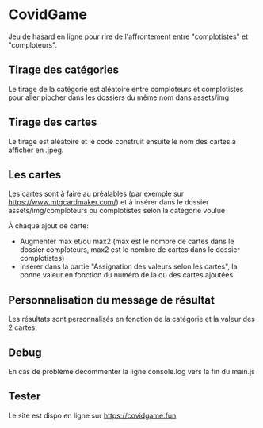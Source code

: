 # CovidGame

Jeu de hasard en ligne pour rire de l'affrontement entre "complotistes" et "comploteurs".

## Tirage des catégories

Le tirage de la catégorie est aléatoire entre comploteurs et complotistes pour aller piocher dans les dossiers du même nom dans assets/img

## Tirage des cartes

Le tirage est aléatoire et le code construit ensuite le nom des cartes à afficher en .jpeg.

## Les cartes

Les cartes sont à faire au préalables (par exemple sur https://www.mtgcardmaker.com/) et à insérer dans le dossier assets/img/comploteurs ou complotistes selon la catégorie voulue

À chaque ajout de carte:
- Augmenter max et/ou max2 (max est le nombre de cartes dans le dossier comploteurs, max2 est le nombre de cartes dans le dossier complotistes) 
- Insérer dans la partie "Assignation des valeurs selon les cartes", la bonne valeur en fonction du numéro de la ou des cartes ajoutées.

## Personnalisation du message de résultat

Les résultats sont personnalisés en fonction de la catégorie et la valeur des 2 cartes.

## Debug

En cas de problème décommenter la ligne console.log vers la fin du main.js

## Tester

Le site est dispo en ligne sur https://covidgame.fun
